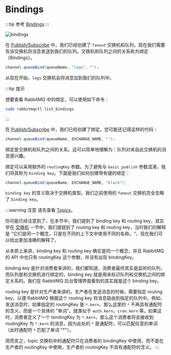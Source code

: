 # Bindings

:::tip 参考
[Bindings](https://www.rabbitmq.com/tutorials/tutorial-three-java.html)
:::

![bindings](https://djfmdresources.oss-cn-hangzhou.aliyuncs.com/athena/2023-12-11/bindings.png)

在 [Publish/Subscribe](./work-pattern.html#publish-subscribe) 中，我们已经创建了 `fanout` 交换机和队列。现在我们需要告诉交换机将消息发送到我们的队列。交换机和队列之间的关系称为绑定（Bindings）。

```java
channel.queueBind(queueName, "logs", "");
```

从现在开始，`logs` 交换机会将消息加到我们的队列中。

:::tip 提示

想要查看 RabbitMQ 中的绑定，可以使用如下命令：

```bash
sudo rabbitmqctl list_bindings
```
:::

在 [Publish/Subscribe](./work-pattern.html#publish-subscribe) 中，我们已经创建了绑定。您可能还记得这样的代码：

```java
channel.queueBind(queueName, EXCHANGE_NAME, "");
```

绑定是交换机和队列之间的关系。这可以简单地理解为：队列对来自此交换机的消息感兴趣。

绑定可以采用额外的 `routingKey` 参数。为了避免与 `basic_publish` 参数混淆，我们将其称为 `binding key`。下面是我们如何创建带有键的绑定：

```java
channel.queueBind(queueName, EXCHANGE_NAME, "black");
```

`binding key` 的含义取决于交换机类型。我们之前使用的 `fanout` 交换机完全忽略了 `binding key`。

:::warning 注意
请先查看 [Topics](./exchanges.html#topic)。

你可能已经注意到了，在本节中，我们提到了 binding key 和 routing key，其实早在 [交换机](./exchanges.html#direct) 一节中，我们提就到了 routing key 和 routing key，当时我们的解释是 "它们是同一个概念，只是在不同的上下文中使用不同的名称。"，现在我们可以给出更加准确的解释了。

从本质上来讲，binding key 和 routing key 确实是同一个概念，并且 RabbitMQ 的 API 中也只有 routingKey 这个参数，并没有出现 bindingKey。

binding key 是针对消费者来讲的，我们都知道，消费者最终其实是监听的队列，而队列是和交换机进行绑定的，binding key 就是用来标识队列和交换机之间的绑定关系的。我们在 RabbitMQ 后台管理界面看到的其实就是这个 binding key。

routing key 是针对生产者来讲的，生产者在发送消息的时候，需要指定 routing key，以便 RabbitMQ 根据这个 routing key 将消息路由到指定的队列中。例如，发送消息时，如果指定的 routingKey 是 `*.kern`，那么这里的 `*` 不再具有通配符的含义，而是一个具体的 "单词"，就类似于 `auth.kern`，`cron.kern` 等。如果这时，消费者定义了一个 bindingKey 为 `*.kern`，那么这个消费者将会接收到 routingKey 为 `*.kern` 的消息，因为此处的 `*` 是通配符，可以匹配任意的单词（此时通配符 `*` 匹配了单词 "*"）。

简而言之，topic 交换机中的通配符只在消费者的 bindingKey 中使用，而不是在生产者的 routingKey 中使用，生产者的 routingKey 不具有通配符的含义。
:::